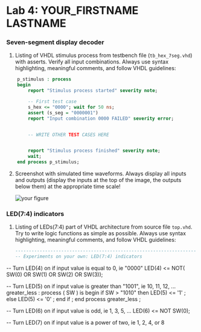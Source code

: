 # Lab 4: YOUR_FIRSTNAME LASTNAME

### Seven-segment display decoder

1. Listing of VHDL stimulus process from testbench file (`tb_hex_7seg.vhd`) with asserts. Verify all input combinations. Always use syntax highlighting, meaningful comments, and follow VHDL guidelines:

```vhdl
    p_stimulus : process
    begin
        report "Stimulus process started" severity note;

        -- First test case
        s_hex <= "0000"; wait for 50 ns;
        assert (s_seg = "0000001")
        report "Input combination 0000 FAILED" severity error;


        -- WRITE OTHER TEST CASES HERE


        report "Stimulus process finished" severity note;
        wait;
    end process p_stimulus;
```

2. Screenshot with simulated time waveforms. Always display all inputs and outputs (display the inputs at the top of the image, the outputs below them) at the appropriate time scale!

   ![your figure]()

### LED(7:4) indicators

1. Listing of LEDs(7:4) part of VHDL architecture from source file `top.vhd`. Try to write logic functions as simple as possible. Always use syntax highlighting, meaningful comments, and follow VHDL guidelines:

   ```vhdl
   --------------------------------------------------------------------
   -- Experiments on your own: LED(7:4) indicators

  -- Turn LED(4) on if input value is equal to 0, ie "0000"
LED(4) <= NOT( SW(0) OR SW(1) OR SW(2) OR SW(3));

-- Turn LED(5) on if input value is greater than "1001", ie 10, 11, 12, ...
greater_less : process ( SW ) is
  begin
  if SW > "1010" then
    LED(5) <= '1' ;
  else
    LED(5) <= '0' ;
  end if ;
end process greater_less ;

-- Turn LED(6) on if input value is odd, ie 1, 3, 5, ...
LED(6) <= NOT SW(0);

-- Turn LED(7) on if input value is a power of two, ie 1, 2, 4, or 8

   ```

